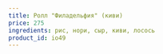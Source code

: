 ```yaml
---
title: Ролл "Филадельфия" (киви)
price: 275
ingredients: рис, нори, сыр, киви, лосось  
product_id: io49
---
```



